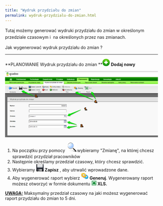 ```yaml
---
title: "Wydruk przydziału do zmian"
permalink: wydruk-przydzialu-do-zmian.html 
---
```

<span style="line-height:1.6">Tutaj możemy generować wydruki przydziału do zmian w określonym przedziale czasowym i  na określonych przez nas zmianach. 
</span>
  

Jak wygenerować wydruk przydziału do zmian ?
* * *

**PLANOWANIE Wydruk przydziału do zmian **![](/images/newIcon24.png) **Dodaj nowy**

  
 ![](/images/Planowanie-%20wydruk%20przydzia%C5%82u%20do%20zmian-%20strza%C5%82ki.png)  

1. <span style="font-size:14px;line-height:21.81818199157715px">Na początku przy pomocy </span> ![](/images/lupka.png)wybieramy "Zmianę", na której chcesz sprawdzić przydział pracowników
2. Następnie określamy przedział czasowy, który chcesz sprawdzić.
3. Wybieramy ![](/images/zapisz.png) **Zapisz** , aby utrwalić wprowadzone dane.
4. Aby wygenerować raport wybierz ![](/images/generateIcon24.png) **Generuj**. Wygenerowany raport możesz otworzyć w formie dokumentu ![](/images/xlsIcon16.png) **XLS.**

  

  

  

  

  

  

  

  

  

  

**<u>UWAGA:</u>** Maksymalny przedział czasowy na jaki możesz wygenerować raport przydziału do zmian to 5 dni.

